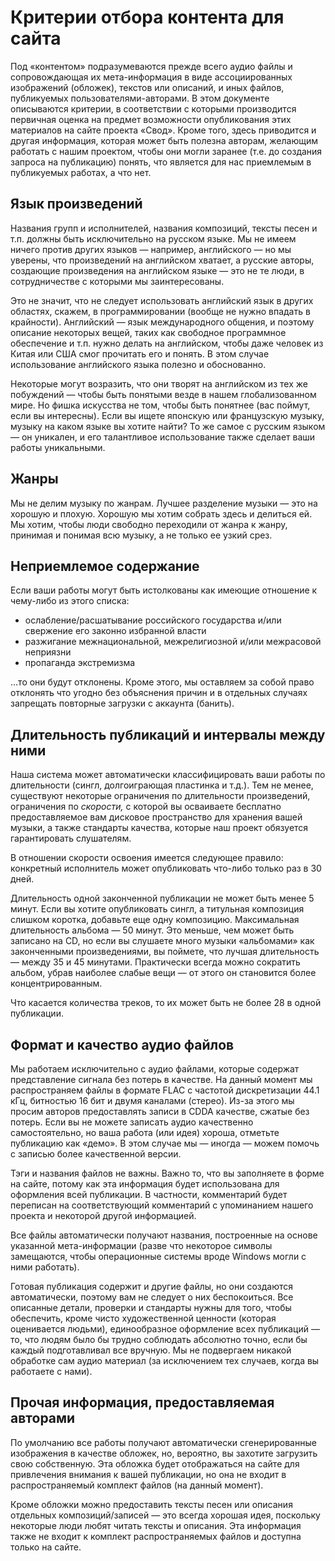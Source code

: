 # Критерии отбора контента для сайта

Под «контентом» подразумеваются прежде всего аудио файлы и сопровождающая их
мета-информация в виде ассоциированных изображений (обложек), текстов или
описаний, и иных файлов, публикуемых пользователями-авторами. В этом
документе описываются критерии, в соответствии с которыми производится
первичная оценка на предмет возможности опубликования этих материалов на
сайте проекта «Свод». Кроме того, здесь приводится и другая информация,
которая может быть полезна авторам, желающим работать с нашим проектом,
чтобы они могли заранее (т.е. до создания запроса на публикацию) понять,
что является для нас приемлемым в публикуемых работах, а что нет.

## Язык произведений

Названия групп и исполнителей, названия композиций, тексты песен и т.п.
должны быть исключительно на русском языке. Мы не имеем ничего против других
языков — например, английского — но мы уверены, что произведений на английском
хватает, а русские авторы, создающие произведения на английском языке — это не
те люди, в сотрудничестве с которыми мы заинтересованы.

Это не значит, что не следует использовать английский язык в других
областях, скажем, в программировании (вообще не нужно впадать в
крайности). Английский — язык международного общения, и поэтому
описание некоторых вещей, таких как свободное программное обеспечение и т.п.
нужно делать на английском, чтобы даже человек из Китая или США смог
прочитать его и понять. В этом случае использование английского языка
полезно и обоснованно.

Некоторые могут возразить, что они творят на английском из тех же
побуждений — чтобы быть понятыми везде в нашем глобализованном мире. Но фишка
искусства не том, чтобы быть понятнее (вас поймут, если вы интересны). Если
вы ищете японскую или французскую музыку, музыку на каком языке вы хотите
найти? То же самое с русским языком — он уникален, и его талантливое
использование также сделает ваши работы уникальными.

## Жанры

Мы не делим музыку по жанрам. Лучшее разделение музыки — это на хорошую и
плохую. Хорошую мы хотим собрать здесь и делиться ей. Мы хотим, чтобы люди
свободно переходили от жанра к жанру, принимая и понимая всю музыку, а не
только ее узкий срез.

## Неприемлемое содержание

Если ваши работы могут быть истолкованы как имеющие отношение к чему-либо из
этого списка:

* ослабление/расшатывание российского государства и/или свержение его
  законно избранной власти
* разжигание межнациональной, межрелигиозной и/или межрасовой неприязни
* пропаганда экстремизма

…то они будут отклонены. Кроме этого, мы оставляем за собой право отклонять
что угодно без объяснения причин и в отдельных случаях запрещать повторные
загрузки с аккаунта (банить).

## Длительность публикаций и интервалы между ними

Наша система может автоматически классифицировать ваши работы по длительности
(сингл, долгоиграющая пластинка и т.д.). Тем не менее, существуют некоторые
ограничения по длительности произведений, ограничения по *скорости,*
с которой вы осваиваете бесплатно предоставляемое вам дисковое пространство
для хранения вашей музыки, а также стандарты качества, которые наш
проект обязуется гарантировать слушателям.

В отношении скорости освоения имеется следующее правило: конкретный
исполнитель может опубликовать что-либо только раз в 30 дней.

Длительность одной законченной публикации не может быть менее 5 минут. Если
вы хотите опубликовать сингл, а титульная композиция слишком коротка,
добавьте еще одну композицию. Максимальная длительность альбома — 50
минут. Это меньше, чем может быть записано на CD, но если вы слушаете много
музыки «альбомами» как законченными произведениями, вы поймете, что лучшая
длительность — между 35 и 45 минутами. Практически всегда можно сократить
альбом, убрав наиболее слабые вещи — от этого он становится более
концентрированным.

Что касается количества треков, то их может быть не более 28 в одной
публикации.

## Формат и качество аудио файлов

Мы работаем исключительно с аудио файлами, которые содержат представление
сигнала без потерь в качестве. На данный момент мы распространяем файлы в
формате FLAC с частотой дискретизации 44.1 кГц, битностью 16 бит и двумя
каналами (стерео). Из-за этого мы просим авторов предоставлять записи в CDDA
качестве, сжатые без потерь. Если вы не можете записать аудио качественно
самостоятельно, но ваша работа (или идея) хороша, отметьте публикацию как
«демо». В этом случае мы — иногда — можем помочь с записью более качественной
версии.

Тэги и названия файлов не важны. Важно то, что вы заполняете в форме на
сайте, потому как эта информация будет использована для оформления всей
публикации. В частности, комментарий будет переписан на соответствующий
комментарий с упоминанием нашего проекта и некоторой другой информацией.

Все файлы автоматически получают названия, построенные на основе указанной
мета-информации (разве что некоторое символы замещаются, чтобы операционные
системы вроде Windows могли с ними работать).

Готовая публикация содержит и другие файлы, но они создаются автоматически,
поэтому вам не следует о них беспокоиться. Все описанные детали, проверки и
стандарты нужны для того, чтобы обеспечить, кроме чисто художественной
ценности (которая оценивается людьми), единообразное оформление всех
публикаций — то, что людям было бы трудно соблюдать абсолютно точно, если бы
каждый подготавливал все вручную. Мы не подвергаем никакой обработке
сам аудио материал (за исключением тех случаев, когда вы работаете с нами).

## Прочая информация, предоставляемая авторами

По умолчанию все работы получают автоматически сгенерированные изображения в
качестве обложек, но, вероятно, вы захотите загрузить свою собственную. Эта
обложка будет отображаться на сайте для привлечения внимания к вашей
публикации, но она не входит в распространяемый комплект файлов (на данный
момент).

Кроме обложки можно предоставить тексты песен или описания отдельных
композиций/записей — это всегда хорошая идея, поскольку некоторые люди любят
читать тексты и описания. Эта информация также не входит к комплект
распространяемых файлов и доступна только на сайте.
